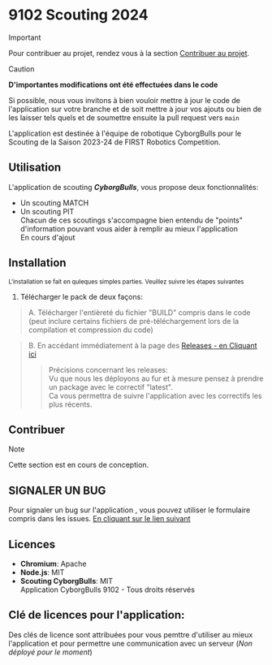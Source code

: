 
# 9102 Scouting 2024

> [!IMPORTANT]
> Pour contribuer au projet, rendez vous à la section [Contribuer au projet](https://github.com/Crazzynel/cyborgbulls-scouting2#Contribuer).

> [!CAUTION]  
> **D'importantes modifications ont été effectuées dans le code**
> 
> Si possible, nous vous invitons à bien vouloir mettre à jour le code de l'application sur votre branche et de soit mettre à jour vos ajouts ou bien de les laisser tels quels et de soumettre ensuite la pull request vers `main`


L'application est destinée à l'équipe de robotique CyborgBulls pour le Scouting de la Saison 2023-24 de FIRST Robotics Competition.

## Utilisation

L'application de scouting ***CyborgBulls***, vous propose deux fonctionnalités: 
- Un scouting MATCH
- Un scouting PIT
<br> Chacun de ces scoutings s'accompagne bien entendu de "points" d'information pouvant vous aider à remplir au mieux l'application 
<br> En cours d'ajout
## Installation

<sub>L'installation se fait en quleques simples parties. Veuillez suivre les étapes suivantes </sub>

1. Télécharger le pack de deux façons:  
> A. Télécharger l'entièreté du fichier "BUILD" compris dans le code (peut inclure certains fichiers de pré-téléchargement lors de la compilation et compression du code)
>


> B. En accédant immédiatement à la page des [Releases - en Cliquant ici](https://github.com/Crazzynel/cyborgbulls-scouting2/releases)
>>Précisions concernant les releases: 
<br> Vu que nous les déployons au fur et à mesure pensez à prendre un package avec le correctif "latest". <br>
Ca vous permettra de suivre l'application avec les correctifs les plus récents.

## Contribuer 
> [!NOTE]
> Cette section est en cours de conception.


## SIGNALER UN BUG 

Pour signaler un bug sur l'application , vous pouvez  utiliser le formulaire compris dans les issues. 
[En cliquant sur le lien suivant](https://github.com/Crazzynel/cyborgbulls-scouting2/issues)

## Licences

- **Chromium**: Apache
- **Node.js**: MIT
- **Scouting CyborgBulls**: MIT
<br>Application CyborgBulls 9102 - Tous droits réservés

## Clé de licences pour l'application:
Des clés de licence sont attribuées pour vous pemttre d'utiliser au mieux l'application et pour permettre une communication avec un serveur (*Non déployé pour le moment*)
